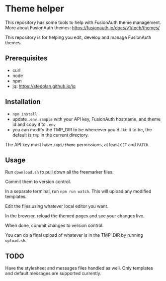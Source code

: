 # Theme helper

This repository has some tools to help with FusionAuth theme management. More about FusionAuth themes: https://fusionauth.io/docs/v1/tech/themes/

This repository is for helping you edit, develop and manage FusionAuth themes.

## Prerequisites

* curl
* node
* npm
* jq: https://stedolan.github.io/jq

## Installation

* `npm install`
* update `.env.sample` with your API key, FusionAuth hostname, and theme id and copy it to `.env`
* you can modify the TMP_DIR to be whereever you'd like it to be, the default is `tmp` in the current directory.

The API key must have `/api/theme` permissions, at least `GET` and `PATCH`.

## Usage

Run `download.sh` to pull down all the freemarker files.

Commit them to version control.

In a separate terminal, run `npm run watch`. This will upload any modified templates.

Edit the files using whatever local editor you want.

In the browser, reload the themed pages and see your changes live.

When done, commit changes to version control.

You can do a final upload of whatever is in the TMP_DIR by running `upload.sh`.

## TODO

Have the stylesheet and messages files handled as well. Only templates and default messages are supported currently.
